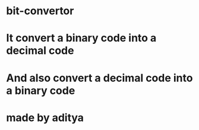 # bit-convertor

# It convert a binary code into a decimal code
# And also convert a decimal code into a binary code

# made by aditya
